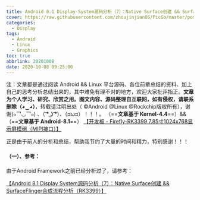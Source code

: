 ```yaml
---
title: Android 8.1 Display System源码分析（7）：Native Surface创建 && SurfaceFlinger合成流程分析（RK3399）
cover: https://raw.githubusercontent.com/zhoujinjianOS/PicGo/master/post.cover.pictures/bing-wallpaper-2018.04.16.jpg
categories: 
  - Display
tags:
  - Android
  - Linux
  - Graphics
toc: true
abbrlink: 20201008
date: 2020-10-08 09:25:00
---
```




注：文章都是通过阅读 Android  && Linux 平台源码、各位前辈总结的资料、加上自己的思考分析总结出来的，其中难免有理不对的地方，欢迎大家批评指正。**文章为个人学习、研究、欣赏之用。图文内容、源码整理自互联网，如有侵权，请联系删除（◕‿◕）**，转载请注明出处（ ©Android @Linux @Rockchip版权所有），谢谢(๑乛◡乛๑) 、（ ͡° ͜ʖ ͡°）、（ಡωಡ）！！！。
（==**文章基于 Kernel-4.4**==）&&（==**文章基于 Android-8.1**==）
[【开发板 - Firefly-RK3399 7.85寸1024x768显示屏模组（MIPI接口）】](http://wiki.t-firefly.com/zh_CN/Firefly-RK3399/compile_android8.1_firmware.html#)

正是由于前人的分析和总结，帮助我节约了大量的时间和精力，特别感谢！！！

#### （一）、参考：
由于Android Framework之前已经分析过了，请参考：

[【Android 8.1 Display System源码分析（7）：Native Surface创建 && SurfaceFlinger合成流程分析（RK3399）】](https://blog.zhoujinjian.cn/posts/20190716/)

